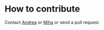 # How to contribute 

Contact [Andrea](https://github.com/andrea-dintino) or [Miha](https://github.com/tm-miha/) or send a pull request.
